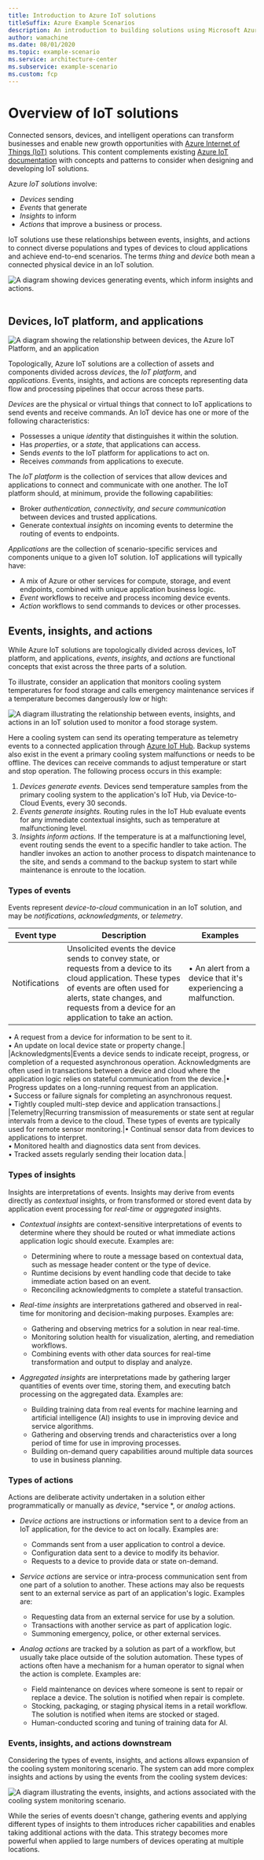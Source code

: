 ```yaml
---
title: Introduction to Azure IoT solutions
titleSuffix: Azure Example Scenarios
description: An introduction to building solutions using Microsoft Azure Internet of Things (IoT) services.
author: wamachine
ms.date: 08/01/2020
ms.topic: example-scenario
ms.service: architecture-center
ms.subservice: example-scenario
ms.custom: fcp
---
```


# Overview of IoT solutions

Connected sensors, devices, and intelligent operations can transform businesses and enable new growth opportunities with [Azure Internet of Things (IoT)](https://azure.microsoft.com/overview/iot/) solutions. This content complements existing [Azure IoT documentation](https://docs.microsoft.com/azure/iot-fundamentals) with concepts and patterns to consider when designing and developing IoT solutions.

Azure *IoT solutions* involve:
- *Devices* sending
- *Events* that generate
- *Insights* to inform
- *Actions* that improve a business or process.

IoT solutions use these relationships between events, insights, and actions to connect diverse populations and types of devices to cloud applications and achieve end-to-end scenarios. The terms *thing* and *device* both mean a connected physical device in an IoT solution.

![A diagram showing devices generating events, which inform insights and actions.](media/devices-events-insights.png) 

## Devices, IoT platform, and applications

![A diagram showing the relationship between devices, the Azure IoT Platform, and an application](media/devices-platform-application.png)

Topologically, Azure IoT solutions are a collection of assets and components divided across *devices*, the *IoT platform*, and *applications*. Events, insights, and actions are concepts representing data flow and processing pipelines that occur across these parts.

*Devices* are the physical or virtual things that connect to IoT applications to send events and receive commands. An IoT device has one or more of the following characteristics:
- Possesses a unique *identity* that distinguishes it within the solution.
- Has *properties*, or a *state*, that applications can access.
- Sends *events* to the IoT platform for applications to act on.
- Receives *commands* from applications to execute.

The *IoT platform* is the collection of services that allow devices and applications to connect and communicate with one another. The IoT platform should, at minimum, provide the following capabilities:
- Broker *authentication, connectivity, and secure communication* between devices and trusted applications.
- Generate contextual *insights* on incoming events to determine the routing of events to endpoints.

*Applications* are the collection of scenario-specific services and components unique to a given IoT solution. IoT applications will typically have:
- A mix of Azure or other services for compute, storage, and event endpoints, combined with unique application business logic.
- *Event* workflows to receive and process incoming device events.
- *Action* workflows to send commands to devices or other processes.

## Events, insights, and actions

While Azure IoT solutions are topologically divided across devices, IoT platform, and applications, *events*, *insights*, and *actions* are functional concepts that exist across the three parts of a solution.

To illustrate, consider an application that monitors cooling system temperatures for food storage and calls emergency maintenance services if a temperature becomes dangerously low or high:

![A diagram illustrating the relationship between events, insights, and actions in an IoT solution used to monitor a food storage system.](media/events-insights-actions.png)

Here a cooling system can send its operating temperature as telemetry events to a connected application through [Azure IoT Hub](). Backup systems also exist in the event a primary cooling system malfunctions or needs to be offline. The devices can receive commands to adjust temperature or start and stop operation. The following process occurs in this example:

1. *Devices generate events.* Devices send temperature samples from the primary cooling system to the application's IoT Hub, via Device-to-Cloud Events, every 30 seconds. 
2. *Events generate insights.* Routing rules in the IoT Hub evaluate events for any immediate contextual insights, such as temperature at malfunctioning level.
3. *Insights inform actions.* If the temperature is at a malfunctioning level, event routing sends the event to a specific handler to take action. The handler invokes an action to another process to dispatch maintenance to the site, and sends a command to the backup system to start while maintenance is enroute to the location.

### Types of events

Events represent *device-to-cloud* communication in an IoT solution, and may be *notifications*, *acknowledgments*, or *telemetry*.

|Event type|Description|Examples|
|-|-|-|
|Notifications|Unsolicited events the device sends to convey state, or requests from a device to its cloud application. These types of events are often used for alerts, state changes, and requests from a device for an application to take an action.|• An alert from a device that it's experiencing a malfunction.<br/>
• A request from a device for information to be sent to it.<br/>
• An update on local device state or property change.|
|Acknowledgments|Events a device sends to indicate receipt, progress, or completion of a requested asynchronous operation. Acknowledgments are often used in transactions between a device and cloud where the application logic relies on stateful communication from the device.|• Progress updates on a long-running request from an application.<br/>
• Success or failure signals for completing an asynchronous request.<br/>
• Tightly coupled multi-step device and application transactions.|
|Telemetry|Recurring transmission of measurements or state sent at regular intervals from a device to the cloud. These types of events are typically used for remote sensor monitoring.|• Continual sensor data from devices to applications to interpret.<br/>
• Monitored health and diagnostics data sent from devices.<br/>
• Tracked assets regularly sending their location data.|

### Types of insights

Insights are interpretations of events. Insights may derive from events directly as *contextual* insights, or from transformed or stored event data by application event processing for *real-time* or *aggregated* insights.

- *Contextual insights* are context-sensitive interpretations of events to determine where they should be routed or what immediate actions application logic should execute. Examples are:
  - Determining where to route a message based on contextual data, such as message header content or the type of device.
  - Runtime decisions by event handling code that decide to take immediate action based on an event.
  - Reconciling acknowledgments to complete a stateful transaction.

- *Real-time insights* are interpretations gathered and observed in real-time for monitoring and decision-making purposes. Examples are:
  - Gathering and observing metrics for a solution in near real-time.
  - Monitoring solution health for visualization, alerting, and remediation workflows.
  - Combining events with other data sources for real-time transformation and output to display and analyze.

- *Aggregated insights* are interpretations made by gathering larger quantities of events over time, storing them, and executing batch processing on the aggregated data. Examples are:
  - Building training data from real events for machine learning and artificial intelligence (AI) insights to use in improving device and service algorithms.
  - Gathering and observing trends and characteristics over a long period of time for use in improving processes.
  - Building on-demand query capabilities around multiple data sources to use in business planning.

### Types of actions

Actions are deliberate activity undertaken in a solution either programmatically or manually as *device*, *service *, or *analog* actions.

- *Device actions* are instructions or information sent to a device from an IoT application, for the device to act on locally. Examples are:
  - Commands sent from a user application to control a device.
  - Configuration data sent to a device to modify its behavior.
  - Requests to a device to provide data or state on-demand.

- *Service actions* are service or intra-process communication sent from one part of a solution to another. These actions may also be requests sent to an external service as part of an application's logic. Examples are:
  - Requesting data from an external service for use by a solution.
  - Transactions with another service as part of application logic.
  - Summoning emergency, police, or other external services.

- *Analog actions* are tracked by a solution as part of a workflow, but usually take place outside of the solution automation. These types of actions often have a mechanism for a human operator to signal when the action is complete. Examples are:
  - Field maintenance on devices where someone is sent to repair or replace a device. The solution is notified when repair is complete.
  - Stocking, packaging, or staging physical items in a retail workflow. The solution is notified when items are stocked or staged.
  - Human-conducted scoring and tuning of training data for AI.</li>

### Events, insights, and actions downstream

Considering the types of events, insights, and actions allows expansion of the cooling system monitoring scenario. The system can add more complex insights and actions by using the events from the cooling system devices:

![A diagram illustrating the events, insights, and actions associated with the cooling system monitoring scenario.](media/events-downstream.png)

While the series of events doesn't change, gathering events and applying different types of insights to them introduces richer capabilities and enables taking additional actions with the data. This strategy becomes more powerful when applied to large numbers of devices operating at multiple locations.

